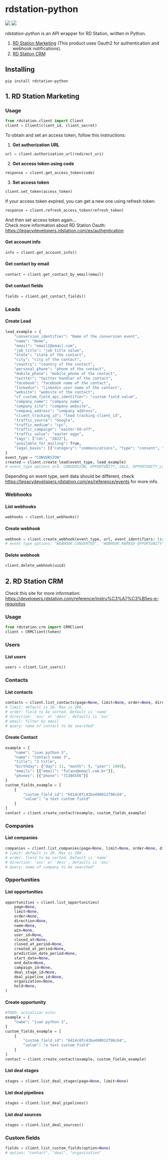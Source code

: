 # rdstation-python
![](https://img.shields.io/badge/version-0.2.1-success) ![](https://img.shields.io/badge/Python-3.8%20|%203.9%20|%203.10%20|%203.11-4B8BBE?logo=python&logoColor=white)  

*rdstation-python* is an API wrapper for RD Station, written in Python.
1. [RD Station Marketing](#1-rd-station-marketing) (This product uses Oauth2 for authentication and webhook notifications). 
2. [RD Station CRM](#2-rd-station-crm)

## Installing
```
pip install rdstation-python
```
## 1. RD Station Marketing
### Usage
```python
from rdstation.client import Client
client = Client(client_id, client_secret)
```
To obtain and set an access token, follow this instructions:
1. **Get authorization URL**
```python
url = client.authorization_url(redirect_uri)
```
2. **Get access token using code**
```python
response = client.get_access_token(code)
```
3. **Set access token**
```python
client.set_token(access_token)
```
If your access token expired, you can get a new one using refresh token:
```python
response = client.refresh_access_token(refresh_token)
```
And then set access token again...  
Check more information about RD Station Oauth: https://legacydevelopers.rdstation.com/es/authentication
#### Get account info
```python
info = client.get_account_info()
```
#### Get contact by email
```python
contact = client.get_contact_by_email(email)
```
#### Get contact fields
```python
fields = client.get_contact_fields()
```
### Leads
#### Create Lead
```python
lead_example = {
    "conversion_identifier": "Name of the conversion event",
    "name": "Nome",
    "email": "email2@email.com",
    "job_title": "job title value",
    "state": "state of the contact",
    "city": "city of the contact",
    "country": "country of the contact",
    "personal_phone": "phone of the contact",
    "mobile_phone": "mobile_phone of the contact",
    "twitter": "twitter handler of the contact",
    "facebook": "facebook name of the contact",
    "linkedin": "linkedin user name of the contact",
    "website": "website of the contact",
    "cf_custom_field_api_identifier": "custom field value",
    "company_name": "company name",
    "company_site": "company website",
    "company_address": "company address",
    "client_tracking_id": "lead tracking client_id",
    "traffic_source": "Google",
    "traffic_medium": "cpc",
    "traffic_campaign": "easter-50-off",
    "traffic_value": "easter eggs",
    "tags": ["cml", "2022"],
    "available_for_mailing": True,
    "legal_bases": [{"category": "communications", "type": "consent", "status": "granted"}],
}
event_type = "CONVERSION"
created = client.create_lead(event_type, lead_example)
# event_type options are: CONVERSION, OPPORTUNITY, SALE, OPPORTUNITY_LOST, ORDER_PLACED, ORDER_PLACED_ITEM, CART_ABANDONED, CART_ABANDONED_ITEM, CHAT_STARTED, CHAT_FINISHED, CALL_FINISHED, MEDIA_PLAYBACK_STARTED, MEDIA_PLAYBACK_STOPPED
```
Depending on event type, sent data should be different, check https://legacydevelopers.rdstation.com/es/reference/events for more info.
### Webhooks
#### List webhooks
```python
webhooks = client.list_webhooks()
```
#### Create webhook
```python
webhook = client.create_webhook(event_type, url, event_identifiers: list = None, include_relations: list =None)
# event type options: "WEBHOOK.CONVERTED", "WEBHOOK.MARKED_OPPORTUNITY"
```
#### Delete webhook
```python
client.delete_webhook(uuid)
```

## 2. RD Station CRM
Check this site for more information: https://developers.rdstation.com/reference/instru%C3%A7%C3%B5es-e-requisitos
### Usage
```python
from rdstation.crm import CRMClient
client = CRMClient(token)
```
### Users
#### List users
```python
users = client.list_users()
```
### Contacts
#### List contacts
```python
contacts = client.list_contacts(page=None, limit=None, order=None, direction=None, email=None, query=None)
# limit: default is 20. Max is 200.
# order: field to be sorted. Default is 'name'
# direction: 'asc' or 'desc', defaulti is 'asc'
# email: filter by email
# query: name of contact to be searched"
```
#### Create Contact
```python
example = {
    "name": "juan python 3",
    "name": "contact name 3",
    "title": "3 title",
    "birthday": {"day": 11, "month": 9, "year": 1989},
    "emails": [{"email": "fulano@email.com.br"}],
    "phones": [{"phone": "71304556"}]
} 
custom_fields_example = [
    {
        "custom_field_id": "6414c0fc43ba490012f96c64",
        "value": "a text custom field"
    }
]
contact = client.create_contact(example, custom_fields_example)
```
### Companies
#### List companies
```python
companies = client.list_companies(page=None, limit=None, order=None, direction=None, user_id=None, query=None)
# limit: default is 20. Max is 200.
# order: field to be sorted. Default is 'name'
# direction: 'asc' or 'desc', defaulti is 'asc'
# query: name of company to be searched"
```
### Opportunities
#### List opportunities
```python
opportunities = client.list_opportunities(
    page=None,
    limit=None,
    order=None,
    direction=None,
    name=None,
    win=None,
    user_id=None,
    closed_at=None,
    closed_at_period=None,
    created_at_period=None,
    prediction_date_period=None,
    start_date=None,
    end_date=None,
    campaign_id=None,
    deal_stage_id=None,
    deal_pipeline_id=None,
    organization=None,
    hold=None,
)
```
#### Create opportunity
```python
#TODO: actualizar esto:
example = {
    "name": "juan python 3",
} 
custom_fields_example = [
    {
        "custom_field_id": "6414c0fc43ba490012f96c64",
        "value": "a text custom field"
    }
]
contact = client.create_contact(example, custom_fields_example)
```
#### List deal stages
```python
stages = client.list_deal_stages(page=None, limit=None)
```
#### List deal pipelines
```python
stages = client.list_deal_pipelines()
```
#### List deal sources
```python
stages = client.list_deal_sources()
```
### Custom fields
```python
fields = client.list_custom_fields(option=None)
# option: "contact", "deal", "organization"
```
